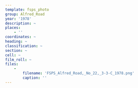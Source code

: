 ```yaml
---
template: fsps_photo
group: Alfred_Road
year: '1978'
description: ~
places:
    - ''
coordinates: ~
heading: ~
classification: ~
section: ~
cell: ~
film_roll: ~
files:
    -
        filename: 'FSPS_Alfred_Road,_No_22,_3-3-C_1978.png'
        caption: ''
---
```

